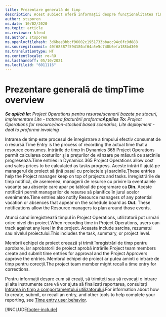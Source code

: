 ```yaml
---
title: Prezentare generală de timp
description: Acest subiect oferă informații despre funcționalitatea Timp din Dynamics 365 Project Operations.
author: stsporen
ms.date: 10/02/2020
ms.topic: article
ms.reviewer: kfend
ms.author: stsporen
ms.openlocfilehash: 3d6bee3bbcf96002c1951733bbacc94c6fc9d888
ms.sourcegitcommit: 40f68387f594180af64a5e5c748b6efa188bd300
ms.translationtype: HT
ms.contentlocale: ro-RO
ms.lasthandoff: 05/10/2021
ms.locfileid: "6011116"
---
```

# <a name="time-overview"></a><span data-ttu-id="032cf-103">Prezentare generală de timp</span><span class="sxs-lookup"><span data-stu-id="032cf-103">Time overview</span></span>

<span data-ttu-id="032cf-104">_**Se aplică la:** Project Operations pentru resurse/scenarii bazate pe stocuri, implementare Lite - tratarea facturării proforma_</span><span class="sxs-lookup"><span data-stu-id="032cf-104">_**Applies To:** Project Operations for resource/non-stocked based scenarios, Lite deployment - deal to proforma invoicing_</span></span>

<span data-ttu-id="032cf-105">Intrarea de timp este procesul de înregistrare a timpului efectiv consumat de o resursă.</span><span class="sxs-lookup"><span data-stu-id="032cf-105">Time Entry is the process of recording the actual time that a resource consumes.</span></span> <span data-ttu-id="032cf-106">Intrările de timp în Dynamics 365 Project Operations permit calcularea costurilor și a prețurilor de vânzare pe măsură ce sarcinile progresează.</span><span class="sxs-lookup"><span data-stu-id="032cf-106">Time entries in Dynamics 365 Project Operations allow cost and sales prices to be calculated as tasks progress.</span></span> <span data-ttu-id="032cf-107">Aceste intrări îl ajută pe managerul de proiect să țină pasul cu proiectele și sarcinile.</span><span class="sxs-lookup"><span data-stu-id="032cf-107">These entries help the Project manager keep on top of projects and tasks.</span></span> <span data-ttu-id="032cf-108">Înregistrările de timp notifică, de asemenea, managerii de resurse cu privire la eventualele vacanțe sau absențe care apar pe tabloul de programare ca **Din**. Aceste notificări permit managerilor de resurse să planifice în jurul acelor evenimente.</span><span class="sxs-lookup"><span data-stu-id="032cf-108">Time entries also notify Resource managers of any potential vacation or absences that appear on the schedule board as **Out**. These notifications allow the Resource managers to plan around those events.</span></span>

<span data-ttu-id="032cf-109">Atunci când înregistrează timpul în Project Operations, utilizatorii pot urmări orice nivel din proiect.</span><span class="sxs-lookup"><span data-stu-id="032cf-109">When recording time in Project Operations, users can track against any level in the project.</span></span> <span data-ttu-id="032cf-110">Aceasta include sarcina, rezumatul sau nivelul proiectului.</span><span class="sxs-lookup"><span data-stu-id="032cf-110">This includes the task, summary, or project level.</span></span>

<span data-ttu-id="032cf-111">Membrii echipei de proiect creează și trimit înregistrări de timp pentru aprobare, iar aprobatorii de proiect aprobă intrările.</span><span class="sxs-lookup"><span data-stu-id="032cf-111">Project team members create and submit time entries for approval and the Project Approvers approve the entries.</span></span> <span data-ttu-id="032cf-112">Membrul echipei de proiect ar putea aminti o intrare de timp pentru corecții.</span><span class="sxs-lookup"><span data-stu-id="032cf-112">The project team member might recall a time entry for corrections.</span></span>

<span data-ttu-id="032cf-113">Pentru informații despre cum să creați, să trimiteți sau să revocați o intrare și alte instrumente care vă vor ajuta să finalizați raportarea, consultați [Intrarea în timp a comportamentului utilizatorului](ui-behavior-time.md).</span><span class="sxs-lookup"><span data-stu-id="032cf-113">For information about how to create, submit, or recall an entry, and other tools to help complete your reporting, see [Time entry user behavior](ui-behavior-time.md).</span></span>



[!INCLUDE[footer-include](../includes/footer-banner.md)]